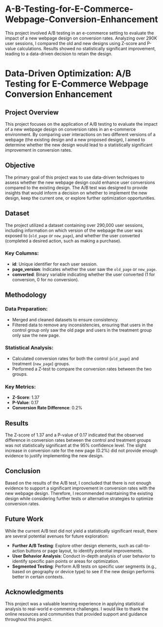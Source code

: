 # A-B-Testing-for-E-Commerce-Webpage-Conversion-Enhancement
This project involved A/B testing in an e-commerce setting to evaluate the impact of a new webpage design on conversion rates. Analyzing over 290K user sessions, I compared the old and new designs using Z-score and P-value calculations. Results showed no statistically significant improvement, leading to a data-driven decision to retain the design.

# Data-Driven Optimization: A/B Testing for E-Commerce Webpage Conversion Enhancement

## Project Overview
This project focuses on the application of A/B testing to evaluate the impact of a new webpage design on conversion rates in an e-commerce environment. By comparing user interactions on two different versions of a webpage (the existing design and a new proposed design), I aimed to determine whether the new design would lead to a statistically significant improvement in conversion rates.

## Objective
The primary goal of this project was to use data-driven techniques to assess whether the new webpage design could enhance user conversions compared to the existing design. The A/B test was designed to provide insights that would inform a decision on whether to implement the new design, keep the current one, or explore further optimization opportunities.

## Dataset
The project utilized a dataset containing over 290,000 user sessions, including information on which version of the webpage the user was exposed to (`old_page` or `new_page`), and whether the user converted (completed a desired action, such as making a purchase).

### Key Columns:
- **id**: Unique identifier for each user session.
- **page_version**: Indicates whether the user saw the `old_page` or `new_page`.
- **converted**: Binary variable indicating whether the user converted (1 for conversion, 0 for no conversion).

## Methodology

### Data Preparation:
- Merged and cleaned datasets to ensure consistency.
- Filtered data to remove any inconsistencies, ensuring that users in the control group only saw the old page and users in the treatment group only saw the new page.

### Statistical Analysis:
- Calculated conversion rates for both the control (`old_page`) and treatment (`new_page`) groups.
- Performed a Z-test to compare the conversion rates between the two groups.

### Key Metrics:
- **Z-Score**: 1.37
- **P-Value**: 0.17
- **Conversion Rate Difference**: 0.2%

## Results
The Z-score of 1.37 and a P-value of 0.17 indicated that the observed difference in conversion rates between the control and treatment groups was not statistically significant at the 95% confidence level. The slight increase in conversion rate for the new page (0.2%) did not provide enough evidence to justify implementing the new design.

## Conclusion
Based on the results of the A/B test, I concluded that there is not enough evidence to support a significant improvement in conversion rates with the new webpage design. Therefore, I recommended maintaining the existing design while considering further tests or alternative strategies to optimize conversion rates.

## Future Work
While the current A/B test did not yield a statistically significant result, there are several potential avenues for future exploration:
- **Further A/B Testing**: Explore other design elements, such as call-to-action buttons or page layout, to identify potential improvements.
- **User Behavior Analysis**: Conduct in-depth analysis of user behavior to identify specific pain points or areas for optimization.
- **Segmented Testing**: Perform A/B tests on specific user segments (e.g., based on geography or device type) to see if the new design performs better in certain contexts.

## Acknowledgments
This project was a valuable learning experience in applying statistical analysis to real-world e-commerce challenges. I would like to thank the online resources and communities that provided support and guidance throughout this project.

